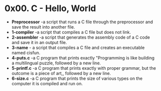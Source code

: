 # 0x00. C - Hello, World
- **Preprocessor** -a script that runs a C file through the preprocessor and save the result into another file.
- **1-compiler** -a script that compiles a C file but does not link.
- **2-assembler** -a script that generates the assembly code of a C code and save it in an output file.
- **3-name** - a script that compiles a C file and creates an executable named cisfun.
- **4-puts.c** -a C program that prints exactly "Programming is like building a multilingual puzzle, followed by a new line.
- **5-printf.c** -a C program that prints exactly with proper grammar, but the outcome is a piece of art,, followed by a new line.
- **6-size.c** -a C program that prints the size of various types on the computer it is compiled and run on.
